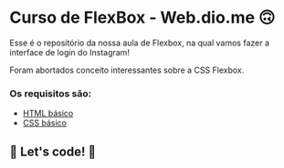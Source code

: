 # Curso de FlexBox - Web.dio.me 🙃

Esse é o repositório da nossa aula de Flexbox, na qual vamos fazer a interface de login do Instagram!

Foram abortados conceito interessantes sobre a CSS Flexbox.

### Os requisitos são:

* [HTML básico](https://www.w3schools.com/html/)
* [CSS básico](https://developer.mozilla.org/pt-BR/docs/Web/CSS)


## 🚀 Let's code! 🚀
